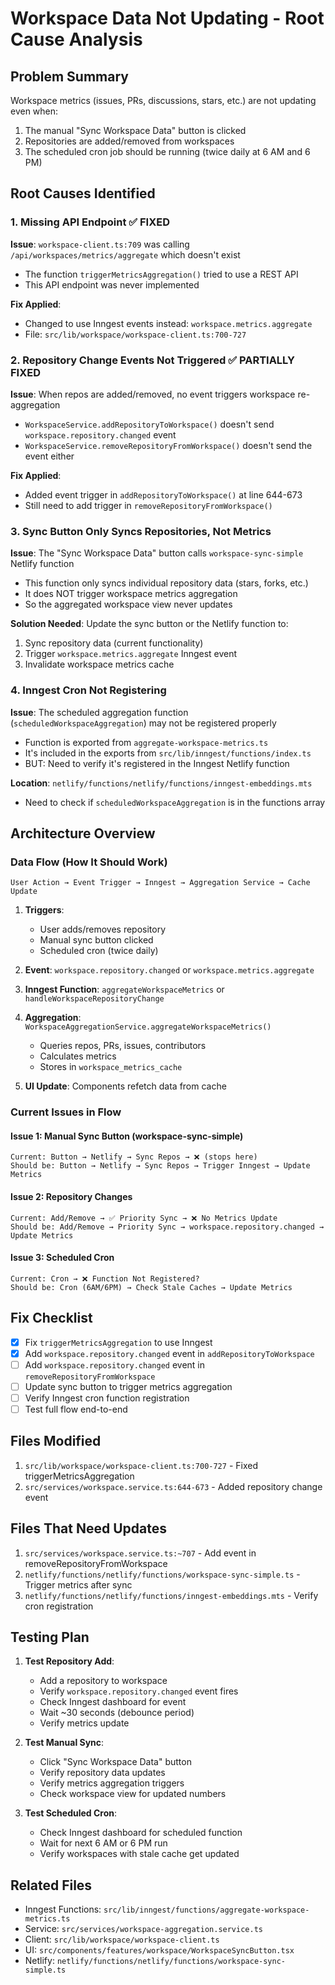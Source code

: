 # Workspace Data Not Updating - Root Cause Analysis

## Problem Summary
Workspace metrics (issues, PRs, discussions, stars, etc.) are not updating even when:
1. The manual "Sync Workspace Data" button is clicked
2. Repositories are added/removed from workspaces
3. The scheduled cron job should be running (twice daily at 6 AM and 6 PM)

## Root Causes Identified

### 1. Missing API Endpoint ✅ FIXED
**Issue**: `workspace-client.ts:709` was calling `/api/workspaces/metrics/aggregate` which doesn't exist
- The function `triggerMetricsAggregation()` tried to use a REST API
- This API endpoint was never implemented

**Fix Applied**:
- Changed to use Inngest events instead: `workspace.metrics.aggregate`
- File: `src/lib/workspace/workspace-client.ts:700-727`

### 2. Repository Change Events Not Triggered ✅ PARTIALLY FIXED
**Issue**: When repos are added/removed, no event triggers workspace re-aggregation
- `WorkspaceService.addRepositoryToWorkspace()` doesn't send `workspace.repository.changed` event
- `WorkspaceService.removeRepositoryFromWorkspace()` doesn't send the event either

**Fix Applied**:
- Added event trigger in `addRepositoryToWorkspace()` at line 644-673
- Still need to add trigger in `removeRepositoryFromWorkspace()`

### 3. Sync Button Only Syncs Repositories, Not Metrics
**Issue**: The "Sync Workspace Data" button calls `workspace-sync-simple` Netlify function
- This function only syncs individual repository data (stars, forks, etc.)
- It does NOT trigger workspace metrics aggregation
- So the aggregated workspace view never updates

**Solution Needed**: Update the sync button or the Netlify function to:
1. Sync repository data (current functionality)
2. Trigger `workspace.metrics.aggregate` Inngest event
3. Invalidate workspace metrics cache

### 4. Inngest Cron Not Registering
**Issue**: The scheduled aggregation function (`scheduledWorkspaceAggregation`) may not be registered properly
- Function is exported from `aggregate-workspace-metrics.ts`
- It's included in the exports from `src/lib/inngest/functions/index.ts`
- BUT: Need to verify it's registered in the Inngest Netlify function

**Location**: `netlify/functions/netlify/functions/inngest-embeddings.mts`
- Need to check if `scheduledWorkspaceAggregation` is in the functions array

## Architecture Overview

### Data Flow (How It Should Work)
```
User Action → Event Trigger → Inngest → Aggregation Service → Cache Update
```

1. **Triggers**:
   - User adds/removes repository
   - Manual sync button clicked
   - Scheduled cron (twice daily)

2. **Event**: `workspace.repository.changed` or `workspace.metrics.aggregate`

3. **Inngest Function**: `aggregateWorkspaceMetrics` or `handleWorkspaceRepositoryChange`

4. **Aggregation**: `WorkspaceAggregationService.aggregateWorkspaceMetrics()`
   - Queries repos, PRs, issues, contributors
   - Calculates metrics
   - Stores in `workspace_metrics_cache`

5. **UI Update**: Components refetch data from cache

### Current Issues in Flow

#### Issue 1: Manual Sync Button (workspace-sync-simple)
```
Current: Button → Netlify → Sync Repos → ❌ (stops here)
Should be: Button → Netlify → Sync Repos → Trigger Inngest → Update Metrics
```

#### Issue 2: Repository Changes
```
Current: Add/Remove → ✅ Priority Sync → ❌ No Metrics Update
Should be: Add/Remove → Priority Sync → workspace.repository.changed → Update Metrics
```

#### Issue 3: Scheduled Cron
```
Current: Cron → ❌ Function Not Registered?
Should be: Cron (6AM/6PM) → Check Stale Caches → Update Metrics
```

## Fix Checklist

- [x] Fix `triggerMetricsAggregation` to use Inngest
- [x] Add `workspace.repository.changed` event in `addRepositoryToWorkspace`
- [ ] Add `workspace.repository.changed` event in `removeRepositoryFromWorkspace`
- [ ] Update sync button to trigger metrics aggregation
- [ ] Verify Inngest cron function registration
- [ ] Test full flow end-to-end

## Files Modified

1. `src/lib/workspace/workspace-client.ts:700-727` - Fixed triggerMetricsAggregation
2. `src/services/workspace.service.ts:644-673` - Added repository change event

## Files That Need Updates

1. `src/services/workspace.service.ts:~707` - Add event in removeRepositoryFromWorkspace
2. `netlify/functions/netlify/functions/workspace-sync-simple.ts` - Trigger metrics after sync
3. `netlify/functions/netlify/functions/inngest-embeddings.mts` - Verify cron registration

## Testing Plan

1. **Test Repository Add**:
   - Add a repository to workspace
   - Verify `workspace.repository.changed` event fires
   - Check Inngest dashboard for event
   - Wait ~30 seconds (debounce period)
   - Verify metrics update

2. **Test Manual Sync**:
   - Click "Sync Workspace Data" button
   - Verify repository data updates
   - Verify metrics aggregation triggers
   - Check workspace view for updated numbers

3. **Test Scheduled Cron**:
   - Check Inngest dashboard for scheduled function
   - Wait for next 6 AM or 6 PM run
   - Verify workspaces with stale cache get updated

## Related Files

- Inngest Functions: `src/lib/inngest/functions/aggregate-workspace-metrics.ts`
- Service: `src/services/workspace-aggregation.service.ts`
- Client: `src/lib/workspace/workspace-client.ts`
- UI: `src/components/features/workspace/WorkspaceSyncButton.tsx`
- Netlify: `netlify/functions/netlify/functions/workspace-sync-simple.ts`
